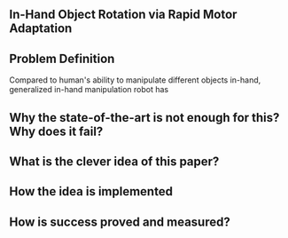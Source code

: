 ## In-Hand Object Rotation via Rapid Motor Adaptation

## Problem Definition
Compared to human's ability to manipulate different objects in-hand, generalized in-hand manipulation robot has

## Why the state-of-the-art is not enough for this? Why does it fail?

## What is the clever idea of this paper?

## How the idea is implemented

##  How is success proved and measured?

